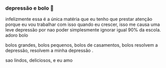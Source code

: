 ### depressão e bolo 🍰

infelizmente essa é a única matéria que eu tenho que prestar atenção porque eu vou trabalhar com isso quando eu crescer, isso me causa uma leve depressão por nao poder simplesmente ignorar igual 90% da escola. adoro bolo

bolos grandes, bolos pequenos, bolos de casamentos, bolos resolvem a depressão,  resolvem a minha depressão .

sao lindos, deliciosos, e eu amo
<!--
**Luca970/Luca970** is a ✨ _special_ ✨ repository because its `README.md` (this file) appears on your GitHub profile.

Here are some ideas to get you started:

- 🔭 I’m currently working on ...
- 🌱 I’m currently learning ...
- 👯 I’m looking to collaborate on ...
- 🤔 I’m looking for help with ...
- 💬 Ask me about ...
- 📫 How to reach me: ...
- 😄 Pronouns: ...
- ⚡ Fun fact: ...
-->
